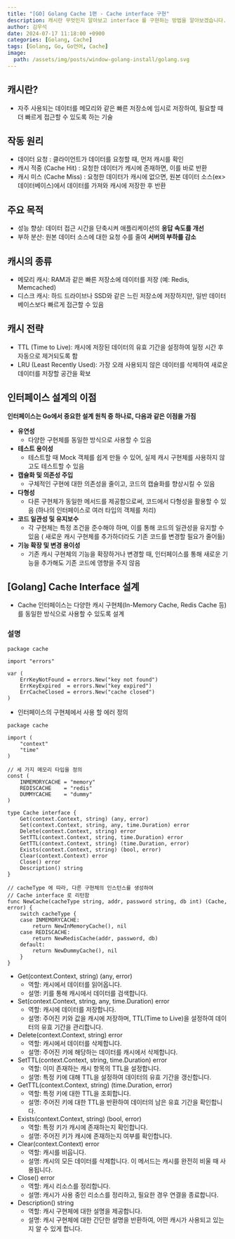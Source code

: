 ```yaml
---
title: "[GO] Golang Cache 1편 - Cache interface 구현"
description: 캐시란 무엇인지 알아보고 interface 를 구현하는 방법을 알아보겠습니다.
author: 김우석
date: 2024-07-17 11:18:00 +0900
categories: [Golang, Cache]
tags: [Golang, Go, Go언어, Cache]
image:
  path: /assets/img/posts/window-golang-install/golang.svg
---
```


## 캐시란?
- 자주 사용되는 데이터를 메모리와 같은 빠른 저장소에 임시로 저장하여, 필요할 때 더 빠르게 접근할 수 있도록 하는 기술

## 작동 원리
- 데이터 요청 : 클라이언트가 데이터를 요청할 때, 먼저 캐시를 확인
- 캐시 적중 (Cache Hit) : 요청한 데이터가 캐시에 존재하면, 이를 바로 반환
- 캐시 미스 (Cache Miss) : 요청한 데이터가 캐시에 없으면, 원본 데이터 소스(ex> 데이터베이스)에서 데이터를 가져와 캐시에 저장한 후 반환

## 주요 목적
- 성능 향상: 데이터 접근 시간을 단축시켜 애플리케이션의 **응답 속도를 개선**
- 부하 분산: 원본 데이터 소스에 대한 요청 수를 줄여 **서버의 부하를 감소**

## 캐시의 종류
- 메모리 캐시: RAM과 같은 빠른 저장소에 데이터를 저장 (예: Redis, Memcached)
- 디스크 캐시: 하드 드라이브나 SSD와 같은 느린 저장소에 저장하지만, 일반 데이터베이스보다 빠르게 접근할 수 있음

## 캐시 전략
- TTL (Time to Live): 캐시에 저장된 데이터의 유효 기간을 설정하여 일정 시간 후 자동으로 제거되도록 함
- LRU (Least Recently Used): 가장 오래 사용되지 않은 데이터를 삭제하여 새로운 데이터를 저장할 공간을 확보

## 인터페이스 설계의 이점
**인터페이스는 Go에서 중요한 설계 원칙 중 하나로, 다음과 같은 이점을 가짐**
- **유연성**
    - 다양한 구현체를 동일한 방식으로 사용할 수 있음
- **테스트 용이성**
    - 테스트할 때 Mock 객체를 쉽게 만들 수 있어, 실제 캐시 구현체를 사용하지 않고도 테스트할 수 있음
- **캡슐화 및 의존성 주입**
    - 구체적인 구현에 대한 의존성을 줄이고, 코드의 캡슐화를 향상시킬 수 있음
- **다형성**
    - 다른 구현체가 동일한 메서드를 제공함으로써, 코드에서 다형성을 활용할 수 있음 (하나의 인터페이스로 여러 타입의 객체를 처리)
- **코드 일관성 및 유지보수**
    - 각 구현체는 특정 조건을 준수해야 하며, 이를 통해 코드의 일관성을 유지할 수 있음 ( 새로운 캐시 구현체를 추가하더라도 기존 코드를 변경할 필요가 줄어듦)
- **기능 확장 및 변경 용이성**
    - 기존 캐시 구현체의 기능을 확장하거나 변경할 때, 인터페이스를 통해 새로운 기능을 추가해도 기존 코드에 영향을 주지 않음

## [Golang] Cache Interface 설계
- Cache 인터페이스는 다양한 캐시 구현체(In-Memory Cache, Redis Cache 등)를 동일한 방식으로 사용할 수 있도록 설계

### 설명

```golang
package cache

import "errors"

var (
	ErrKeyNotFound = errors.New("key not found")
	ErrKeyExpired  = errors.New("key expired")
	ErrCacheClosed = errors.New("cache closed")
)
```
- 인터페이스의 구현체에서 사용 할 에러 정의

```golang
package cache

import (
	"context"
	"time"
)

// 세 가지 메모리 타입을 정의
const (
	INMEMORYCACHE = "memory"
	REDISCACHE    = "redis"
	DUMMYCACHE    = "dummy"
)

type Cache interface {
	Get(context.Context, string) (any, error)
	Set(context.Context, string, any, time.Duration) error
	Delete(context.Context, string) error
	SetTTL(context.Context, string, time.Duration) error
	GetTTL(context.Context, string) (time.Duration, error)
	Exists(context.Context, string) (bool, error)
	Clear(context.Context) error
	Close() error
	Description() string
}

// cacheType 에 따라, 다른 구현체의 인스턴스를 생성하여
// Cache interface 로 리턴함
func NewCache(cacheType string, addr, password string, db int) (Cache, error) {
	switch cacheType {
	case INMEMORYCACHE:
		return NewInMemoryCache(), nil
	case REDISCACHE:
		return NewRedisCache(addr, password, db)
	default:
		return NewDummyCache(), nil
	}
}

```
- Get(context.Context, string) (any, error)
    - 역할: 캐시에서 데이터를 읽어옵니다.
    - 설명: 키를 통해 캐시에서 데이터를 검색합니다. 
- Set(context.Context, string, any, time.Duration) error
    - 역할: 캐시에 데이터를 저장합니다.
    - 설명: 주어진 키와 값을 캐시에 저장하며, TTL(Time to Live)을 설정하여 데이터의 유효 기간을 관리합니다.
- Delete(context.Context, string) error
    - 역할: 캐시에서 데이터를 삭제합니다.
    - 설명: 주어진 키에 해당하는 데이터를 캐시에서 삭제합니다. 
- SetTTL(context.Context, string, time.Duration) error
    - 역할: 이미 존재하는 캐시 항목의 TTL을 설정합니다.
    - 설명: 특정 키에 대해 TTL을 설정하여 데이터의 유효 기간을 갱신합니다. 
- GetTTL(context.Context, string) (time.Duration, error)
    - 역할: 특정 키에 대한 TTL을 조회합니다.
    - 설명: 주어진 키에 대한 TTL을 반환하여 데이터의 남은 유효 기간을 확인합니다. 
- Exists(context.Context, string) (bool, error)
    - 역할: 특정 키가 캐시에 존재하는지 확인합니다.
    - 설명: 주어진 키가 캐시에 존재하는지 여부를 확인합니다. 
- Clear(context.Context) error
    - 역할: 캐시를 비웁니다.
    - 설명: 캐시의 모든 데이터를 삭제합니다. 이 메서드는 캐시를 완전히 비울 때 사용됩니다.
- Close() error
    - 역할: 캐시 리소스를 정리합니다.
    - 설명: 캐시가 사용 중인 리소스를 정리하고, 필요한 경우 연결을 종료합니다.
- Description() string
    - 역할: 캐시 구현체에 대한 설명을 제공합니다.
    - 설명: 캐시 구현체에 대한 간단한 설명을 반환하여, 어떤 캐시가 사용되고 있는지 알 수 있게 합니다.
